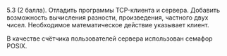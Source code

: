 5.3 (2 балла). Отладить программы ТСP-клиента и сервера. Добавить возможность вычисления разности, произведения, частного двух чисел. Необходимое математическое действие указывает клиент.

В качестве счётчика пользователей сервера использован семафор POSIX.
